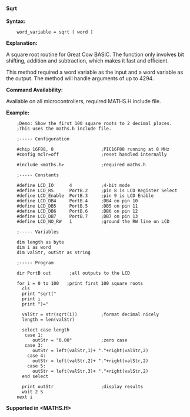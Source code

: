 <div class="section">

<div class="titlepage">

<div>

<div>

#### <span id="sqrt"></span>Sqrt

</div>

</div>

</div>

<span class="strong">**Syntax:**</span>

``` screen
    word_variable = sqrt ( word )
```

<span class="strong">**Explanation:**</span>

A square root routine for Great Cow BASIC. The function only involves
bit shifting, addition and subtraction, which makes it fast and
efficient.

This method required a word variable as the input and a word variable as
the output. The method will handle arguments of up to 4294.

<span class="strong">**Command Availability:**</span>

Available on all microcontrollers, required MATHS.H include file.

<span class="strong">**Example:**</span>

``` screen
    ;Demo: Show the first 100 square roots to 2 decimal places.
    ;This uses the maths.h include file.

    ;----- Configuration

    #chip 16F88, 8                  ;PIC16F88 running at 8 MHz
    #config mclr=off                ;reset handled internally

    #include <maths.h>              ;required maths.h

    ;----- Constants

    #define LCD_IO      4           ;4-bit mode
    #define LCD_RS      PortB.2     ;pin 8 is LCD Register Select
    #define LCD_Enable  PortB.3     ;pin 9 is LCD Enable
    #define LCD_DB4     PortB.4     ;DB4 on pin 10
    #define LCD_DB5     PortB.5     ;DB5 on pin 11
    #define LCD_DB6     PortB.6     ;DB6 on pin 12
    #define LCD_DB7     PortB.7     ;DB7 on pin 13
    #define LCD_NO_RW   1           ;ground the RW line on LCD

    ;----- Variables

    dim length as byte
    dim i as word
    dim valStr, outStr as string

    ;----- Program

    dir PortB out       ;all outputs to the LCD

    for i = 0 to 100   ;print first 100 square roots
      cls
      print "sqrt("
      print i
      print ")="

      valStr = str(sqrt(i))         ;format decimal nicely
      length = len(valStr)

      select case length
       case 1:
          outStr = "0.00"           ;zero case
       case 3:
          outStr = left(valStr,1)+ "."+right(valStr,2)
        case 4:
          outStr = left(valStr,2)+ "."+right(valStr,2)
        case 5:
          outStr = left(valStr,3)+ "."+right(valStr,2)
      end select

      print outStr                  ;display results
      wait 2 S
    next i
```

<span class="strong">**Supported in &lt;MATHS.H&gt;**</span>

</div>
